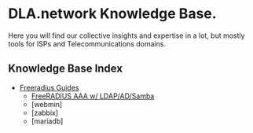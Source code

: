 # DLA.network Knowledge Base. 
Here you will find our collective insights and expertise in a lot, but mostly tools for ISPs and Telecommunications domains.

## Knowledge Base Index
- [Freeradius Guides](docs/freeradius/)
  - [FreeRADIUS AAA w/ LDAP/AD/Samba](docs/freeradius/freeradius_AAA_w_LDAP_AD_Samba.md)
  - [webmin]
  - [zabbix]
  - [mariadb]
